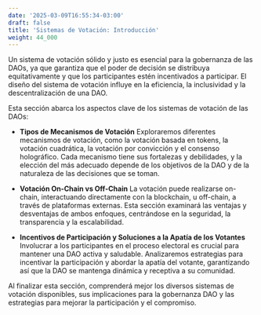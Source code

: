 ```yaml
---
date: '2025-03-09T16:55:34-03:00'
draft: false
title: 'Sistemas de Votación: Introducción'
weight: 44_000
---
```


Un sistema de votación sólido y justo es esencial para la gobernanza de las DAOs, ya que garantiza que el poder de decisión se distribuya equitativamente y que los participantes estén incentivados a participar. El diseño del sistema de votación influye en la eficiencia, la inclusividad y la descentralización de una DAO.

Esta sección abarca los aspectos clave de los sistemas de votación de las DAOs:

- **Tipos de Mecanismos de Votación**
    Exploraremos diferentes mecanismos de votación, como la votación basada en tokens, la votación cuadrática, la votación por convicción y el consenso holográfico. Cada mecanismo tiene sus fortalezas y debilidades, y la elección del más adecuado depende de los objetivos de la DAO y de la naturaleza de las decisiones que se toman.

- **Votación On-Chain vs Off-Chain**
    La votación puede realizarse on-chain, interactuando directamente con la blockchain, u off-chain, a través de plataformas externas. Esta sección examinará las ventajas y desventajas de ambos enfoques, centrándose en la seguridad, la transparencia y la escalabilidad.

- **Incentivos de Participación y Soluciones a la Apatía de los Votantes**
    Involucrar a los participantes en el proceso electoral es crucial para mantener una DAO activa y saludable. Analizaremos estrategias para incentivar la participación y abordar la apatía del votante, garantizando así que la DAO se mantenga dinámica y receptiva a su comunidad.

Al finalizar esta sección, comprenderá mejor los diversos sistemas de votación disponibles, sus implicaciones para la gobernanza DAO y las estrategias para mejorar la participación y el compromiso.
